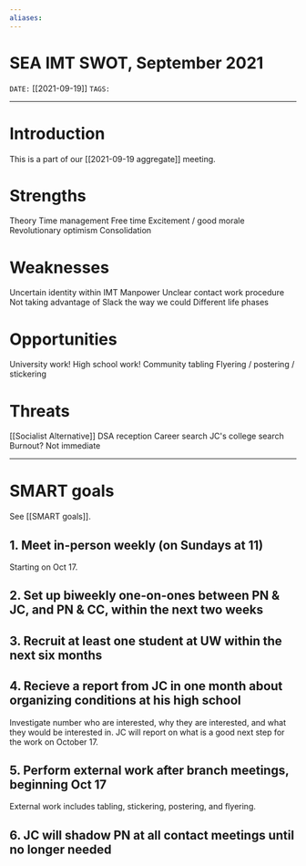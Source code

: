```yaml
---
aliases: 
---
```

# SEA IMT SWOT, September 2021
`DATE:` [[2021-09-19]]
`TAGS:` 

---
# Introduction
This is a part of our [[2021-09-19 aggregate]] meeting. 

# Strengths
Theory
Time management
Free time
Excitement / good morale
Revolutionary optimism
Consolidation

# Weaknesses
Uncertain identity within IMT
Manpower
Unclear contact work procedure
Not taking advantage of Slack the way we could
Different life phases

# Opportunities
University work!
High school work!
Community tabling
Flyering / postering / stickering

# Threats
[[Socialist Alternative]]
DSA reception
Career search
JC's college search
Burnout? Not immediate

---
# SMART goals
See [[SMART goals]].

## 1. Meet in-person weekly (on Sundays at 11)
Starting on Oct 17. 

## 2. Set up biweekly one-on-ones between PN & JC, and PN & CC, within the next two weeks

## 3. Recruit at least one student at UW within the next six months

## 4. Recieve a report from JC in one month about organizing conditions at his high school
Investigate number who are interested, why they are interested, and what they would be interested in. JC will report on what is a good next step for the work on October 17.

## 5. Perform external work after branch meetings, beginning Oct 17
External work includes tabling, stickering, postering, and flyering. 

## 6. JC will shadow PN at all contact meetings until no longer needed